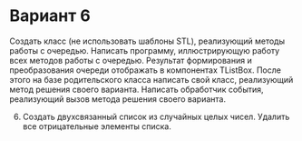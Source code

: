 # Вариант 6

Создать класс (не использовать шаблоны STL), реализующий методы работы с
очередью. Написать программу, иллюстрирующую работу всех методов работы с очередью.
Результат формирования и преобразования очереди отображать в компонентах TListBox.
После этого на базе родительского класса написать свой класс, реализующий метод
решения своего варианта. Написать обработчик события, реализующий вызов метода
решения своего варианта.

6. Создать двухсвязанный список из случайных целых чисел. Удалить все
отрицательные элементы списка.
